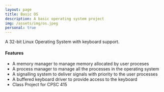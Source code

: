 ```yaml
---
layout: page
title: Basic OS
description: A basic operating system project
img: /assets/img/os.jpeg
personal: true
---
```


A 32-bit Linux Operating System with keyboard support.

<h4 class="text-center">Features</h4>
<ul>
    <li>A memory manager to manage memory allocated by user proceses </li>
    <li>A process manager to manage all the processes in the operating system</li>
    <li>A signalling system to deliver signals with priority to the user processes</li>
    <li>A buffered keyboard driver to provide access to the keyboard</li>
    <li>Class Project for CPSC 415</li>
</ul>